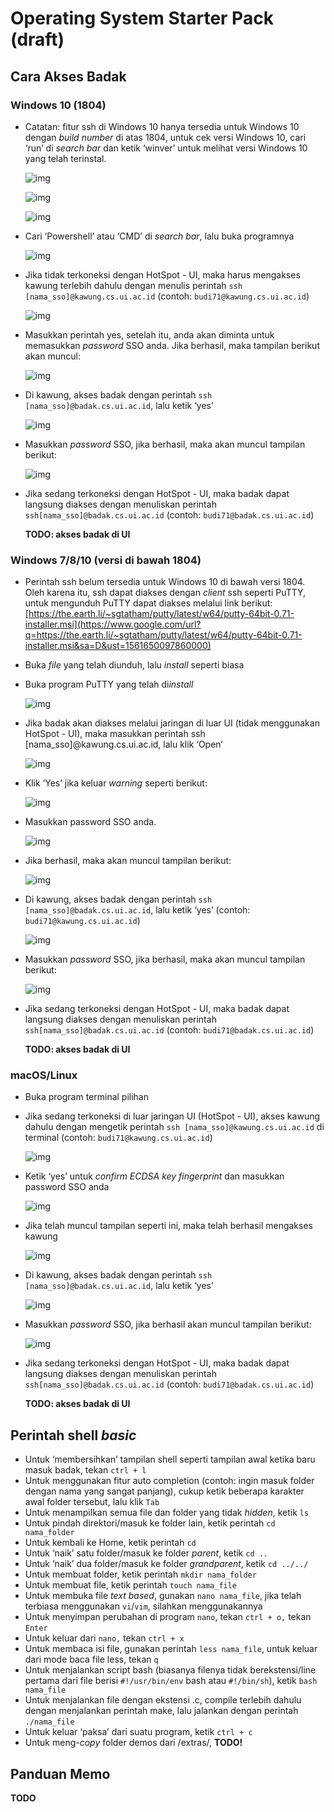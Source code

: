 # Operating System Starter Pack (draft)

## Cara Akses Badak

### **Windows 10 (1804)**

- Catatan: fitur ssh di Windows 10 hanya tersedia untuk Windows 10 dengan *build number* di atas 1804, untuk cek versi Windows 10, cari ‘run’ di *search bar* dan ketik ‘winver’ untuk melihat versi Windows 10 yang telah terinstal.

  ![img](https://lh5.googleusercontent.com/2Baq_iqBUKl4vpH72U296TuSeNghq5HLqQ-e7MZSktW3bV-lj-kroKaVTFTW9wsxb0ZAKUn0kxFj6t_jz_rIbGxMuns2KjvSxrsPq203AqaPsaCg4vGwnAqgkKobGldqMSoSZHRb)

  ![img](https://lh5.googleusercontent.com/rwyoF9QT37_tzw5JUb5fQu7qTPc703WqsQmVvIERjr2KYFAiuOrUp7qoxBko5NYKlrOsnJBkxmrEjnHai0EGc6nvJ79_WrfFwmE7Y1o2FgnBNXbh0JAQ7MkFO2BSPigQX_5nb0jO)

  ![img](https://lh4.googleusercontent.com/Q_snV1YvqDwrxnaWqYGiSE159RxHwTVD3oGB3eSu-5DH4menlFSJMVkeLbTfiG8u2qe13fHVo0cAlmwb6KCQ77YXM2-zk-DkImthtgXX3wIhaiWIWG_S5WVUu7M4H5gEjAFIMFpT)

- Cari ‘Powershell’ atau ‘CMD’ di *search bar*, lalu buka programnya

  ![img](https://lh4.googleusercontent.com/NADFcz5z20mkIazaqoWFfkqLoQOWctwrsnytdso-E_ZyMwG9alQBsEQYyJ8Xgwr27qhXzAuoOJ9cxrQQl9tnR4daXtl8GvrR_JSo76wY9Qq39dCnQNDXWWqH6voxgoQnFDqepgy1)

- Jika tidak terkoneksi dengan HotSpot - UI, maka harus mengakses kawung terlebih dahulu dengan menulis perintah ```ssh [nama_sso]@kawung.cs.ui.ac.id``` (contoh: ```budi71@kawung.cs.ui.ac.id```)

  ![img](https://lh3.googleusercontent.com/zS-twONlnX05bkWdtb5w8p0L0mFMWtEO23G3LcYA3KRMi5WlKtuNUP7un1xszWjdlBD4njq1cleEv5ikULY_pZx7uXFUeYHvz65nH-aAy8BmooBRq3vvx3jVu52JWgBTayDNDdwO)

- Masukkan perintah yes, setelah itu, anda akan diminta untuk memasukkan *password* SSO anda. Jika berhasil, maka tampilan berikut akan muncul:

  ![img](https://lh3.googleusercontent.com/Cbw14ZFPR7C4xuNzPcE1fPpCGio7hq2iNVrYdxmF6P8v06UGYmqOSb5xlbnpaiC3YFFI72cammS01byrgd-U080HAbwrm9l3Ur_vv2a1Z8UzQv88dIgvxK0scmysV-uR_gRGtkY8)

- Di kawung, akses badak dengan perintah ```ssh [nama_sso]@badak.cs.ui.ac.id```, lalu ketik ‘yes’

  ![img](https://lh5.googleusercontent.com/kD5wrY3CvQEQnqS-OZDfaLwUGBzIsh97wPpgExwef8tPm72ejdzQBdQZ6BEGj3Cz4NPqzUbdIBCWJRpTkp2wGR7JERPJTB-sjOUtvaODt3oH3OJFqDLFBJCP1L1jPM4GTElZ9C_6)

- Masukkan *password* SSO, jika berhasil, maka akan muncul tampilan berikut:

  ![img](https://lh6.googleusercontent.com/12SSAfge7ffQqFDPQ0x0mUSuK-tqnypyBP0V-_Qnkh4ZQjNeirsKUrpWJcUPeVB4cAmRKTzfG1ZWv99vIhY0ccXTSmwwMppMjju6RrG9W01avErMvYlDJ7sz-85-aKzpvz8u8ZNd)

- Jika sedang terkoneksi dengan HotSpot - UI, maka badak dapat langsung diakses dengan menuliskan perintah ```ssh[nama_sso]@badak.cs.ui.ac.id``` (contoh: ```budi71@badak.cs.ui.ac.id```)

  **TODO: akses badak di UI**



### **Windows 7/8/10 (versi di bawah 1804)**

- Perintah ssh belum tersedia untuk Windows 10 di bawah versi 1804. Oleh karena itu, ssh dapat diakses dengan *client* ssh seperti PuTTY, untuk mengunduh PuTTY dapat diakses melalui link berikut:[https://the.earth.li/~sgtatham/putty/latest/w64/putty-64bit-0.71-installer.msi](https://www.google.com/url?q=https://the.earth.li/~sgtatham/putty/latest/w64/putty-64bit-0.71-installer.msi&sa=D&ust=1561650097860000)
- Buka *file* yang telah diunduh, lalu *install* seperti biasa
- Buka program PuTTY yang telah di*install*

  ![img](https://lh4.googleusercontent.com/e2V0dMV_QpDjgwOWYK4WCfgH_KOj8xnC_40ISGzeQ9JqfyNSmQOH8_4UnMsEnDyuTMeQdQ0K-n8HiJhUHut1dbciYkeeI2Q97izanFMwLMCEbDCB15p09Dn4DR3Po_zBidEUd24O)

- Jika badak akan diakses melalui jaringan di luar UI (tidak menggunakan HotSpot - UI), maka masukkan perintah ssh [nama_sso]@kawung.cs.ui.ac.id, lalu klik ‘Open’

  ![img](https://lh5.googleusercontent.com/KDZvJU-uyMLgsVr2eVEeY37Ag6-yUwJ_KZTzltzEqtMpYYD5IyNgw4LvlAuAni0H-YFIJu2TuFvOaZ9UBgIS2o3yjMEAT9h7DHJikFZpM3pRgz99bKOqvDrfCmptbZwpadXqpKnA)

- Klik ‘Yes’ jika keluar *warning* seperti berikut:

  ![img](https://lh5.googleusercontent.com/WHlJ1nGmOZmnZ1EPaDgP7RZ4UicJhT5NRsZ-VtX9SwIxfb3SvTJkNNGh9uXHAd4ZPImzw4ooqLUcVVBeKfPiJip-P6Z5Imoq-Itydd9i1qQ9BVSQnDMnPm5ou1ESLhXcT8z1cB44)



- Masukkan password SSO anda.

  ![img](https://lh4.googleusercontent.com/OoAy3zra3RbUzn66J2kkplcDbsqGujSkJ5mWnt0GRajN00xP_SU4yEcW_FrHdQEouA_kVPTadIcMWC8TFIaC1BbWoJLE9Nmvbfl0UcWmG1eyMOTuLO7COi04Un7ugkW5_2f95JL3)

- Jika berhasil, maka akan muncul tampilan berikut:

  ![img](https://lh5.googleusercontent.com/pP0ijHSZH-105l1c6ERZJ7SulZ59VkD-ndyx0y3Xo7oknM4obd5fd_RoftwxeOeZ7blvklWUaX3i8h52Mk-IhQLAidQqYfUOSVHdcsHk1h0hjfMNjO2jfGplqOyITu4o12P0z-HW)

- Di kawung, akses badak dengan perintah ```ssh [nama_sso]@badak.cs.ui.ac.id```, lalu ketik ‘yes’ (contoh: ```budi71@kawung.cs.ui.ac.id```)

  ![img](https://lh5.googleusercontent.com/BqCkwQedEd0omL1FZ1gLza_OrmZix57GmQCm1FLbc_h4CzRni8bgbqjizbI_SegtSJgCsBQCJ5nSIVkz2Bfrt0lZNTffJ8sbM5f-fo7Hz0zQxxfEjrOVoT5RufaJeCXO7roVjJyH)

- Masukkan *password* SSO, jika berhasil, maka akan muncul tampilan berikut:

  ![img](https://lh4.googleusercontent.com/S032tiPO1e7Kuax9YayLaGZqhE9bIy66UOWQ5sj5v2kR0VmwrpsMX6M3VuqVlp7tSyG5xh4yyQBqOYp3Y88DLeRhVXRSXkwKlB1_vKqLqNnqI5lXW0mtHte_LQY06YUkF4YK2PAL)

- Jika sedang terkoneksi dengan HotSpot - UI, maka badak dapat langsung diakses dengan menuliskan perintah ```ssh[nama_sso]@badak.cs.ui.ac.id``` (contoh: ```budi71@badak.cs.ui.ac.id```)

  **TODO: akses badak di UI**

  

### **macOS/Linux**

- Buka program terminal pilihan
- Jika sedang terkoneksi di luar jaringan UI (HotSpot - UI), akses kawung dahulu dengan mengetik perintah ```ssh [nama_sso]@kawung.cs.ui.ac.id``` di terminal (contoh: ```budi71@kawung.cs.ui.ac.id```)

  ![img](https://lh4.googleusercontent.com/6oyobv8s2hqC4EqXnAfAw6m9LRPY-PAo7_CiKCkVCboZk_gdIwGqv_4pacoKA0qb8pucGvDvvDZZHJq2FJgf6TqBgT1z_2Liof1PpRhwB-OsrJwnNIDvUr9O4MVuxWLbP5vIRHnt)



- Ketik ‘yes’ untuk *confirm* *ECDSA key fingerprint* dan masukkan password SSO anda

  ![img](https://lh3.googleusercontent.com/K_A9pk1ZHk-Ffi6eAN5wrNcvlh-Y-xHRIVhwY9HQjbSW7ohny5NNyMaXsTjnLWIjxoJLC9Ji0s2EoZEQsj0nPncwrabT8TCqVirCcKw1rg4m0zMmmS0drc_kIPwxAD6qYts2I9hY)

- Jika telah muncul tampilan seperti ini, maka telah berhasil mengakses kawung

  ![img](https://lh3.googleusercontent.com/vyDQMZZ9zVMyH9T9HRa7Q5b4tdvEjoV3RytisifszCV3Sfm1uT38916j7fyImUFYKA9oyVr1ieCayFD8yFPXhXhwey0zVAEKGxB0dlR6dFB2qbilDPynLn1Cod-zINED8gGP_PhP)

- Di kawung, akses badak dengan perintah ```ssh [nama_sso]@badak.cs.ui.ac.id```, lalu ketik ‘yes’

  ![img](https://lh4.googleusercontent.com/7r4CaGmm4YNvR2Wbce3cFt0ZeTppauiCm0m7QJXO7LqOxZdy9hX1xRqV1KaZVelu3vc1OgX10M1XQI5eC8xPh_Bmnkb43T9Sam0XQfh1MOaIIAHTsnSf4_KHcyvUlP224e2y7XjO)

- Masukkan *password* SSO, jika berhasil akan muncul tampilan berikut:

  ![img](https://lh6.googleusercontent.com/wF3dPjM-us--6j7di7wb4IUFiWtPyJfr-8CNfJUA4Zp5xvYYJhyum5iEUulAsNY27sn1qyMoSIJuNBx4GX0ctU3fUCdZVExyw_zMiph6PhNxaOMHQvozKGFct41KvWnGiwW6RgkK)

- Jika sedang terkoneksi dengan HotSpot - UI, maka badak dapat langsung diakses dengan menuliskan perintah ```ssh[nama_sso]@badak.cs.ui.ac.id``` (contoh: ```budi71@badak.cs.ui.ac.id```)

  **TODO: akses badak di UI**

  

## Perintah shell *basic*

- Untuk ‘membersihkan’ tampilan shell seperti tampilan awal ketika baru masuk badak, tekan ```ctrl + l```
- Untuk menggunakan fitur auto completion (contoh: ingin masuk folder dengan nama yang sangat panjang), cukup ketik beberapa karakter awal folder tersebut, lalu klik ```Tab```
- Untuk menampilkan semua file dan folder yang tidak *hidden*, ketik ```ls```
- Untuk pindah direktori/masuk ke folder lain, ketik perintah ```cd nama_folder```
- Untuk kembali ke Home, ketik perintah ```cd```
- Untuk ‘naik’ satu folder/masuk ke folder *parent*, ketik ``cd ..``
- Untuk ‘naik’ dua folder/masuk ke folder *grandparent*, ketik ``cd ../../``
- Untuk membuat folder, ketik perintah ```mkdir nama_folder```
- Untuk membuat file, ketik perintah ```touch nama_file```
- Untuk membuka file *text based*, gunakan ```nano nama_file```, jika telah terbiasa menggunakan ``vi``/``vim``, silahkan menggunakannya
- Untuk menyimpan perubahan di program ```nano```, tekan ``ctrl + o,`` tekan ``Enter``
- Untuk keluar dari ``nano,`` tekan ``ctrl + x``
- Untuk membaca isi file, gunakan perintah ``less nama_file``, untuk keluar dari mode baca file less, tekan ``q``
- Untuk menjalankan script bash (biasanya filenya tidak berekstensi/line pertama dari file berisi ``#!/usr/bin/env`` bash atau ``#!/bin/sh``), ketik ``bash nama_file``
- Untuk menjalankan file dengan ekstensi .c, compile terlebih dahulu dengan menjalankan perintah make, lalu jalankan dengan perintah ``./nama_file``
- Untuk keluar ‘paksa’ dari suatu program, ketik ``ctrl + c``
- Untuk meng-*copy* folder demos dari /extras/, **TODO!**



## Panduan Memo

**TODO**